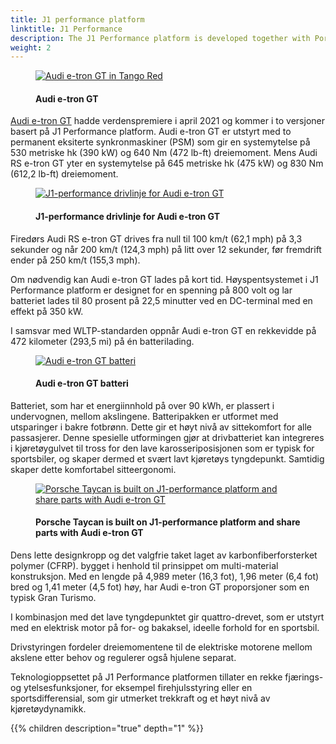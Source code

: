 ```yaml
---
title: J1 performance platform
linktitle: J1 Performance
description: The J1 Performance platform is developed together with Porsche and used for the e-tron GT and RS e-tron GT.
weight: 2
---
```

<!-- markdownlint-disable MD033 -->
<figure>
    <a href="https://media.electrichasgoneaudi.net/multimedia/models/e-tron-gt/exterior/paint/paint_tangored_2.jpg">
        <img src="https://media.electrichasgoneaudi.net/multimedia/models/e-tron-gt/exterior/paint/paint_tangored_2s.jpg" alt="Audi e-tron GT in Tango Red" title="Audi e-tron GT in Tango Red">
    </a>
    <figcaption><h4>Audi e-tron GT</h4></figcaption>
</figure>

[Audi e-tron GT](../../../models/e-tron-gt) hadde verdenspremiere i april 2021 og kommer i to versjoner basert på J1 Performance platform.
Audi e-tron GT er utstyrt med to permanent eksiterte synkronmaskiner (PSM) som gir en systemytelse på 530 metriske hk (390 kW) og 640 Nm
(472 lb-ft) dreiemoment. Mens Audi RS e-tron GT yter en systemytelse på 645 metriske hk (475 kW) og 830 Nm (612,2 lb-ft) dreiemoment.

<figure>
    <a href="https://media.electrichasgoneaudi.net/multimedia/technology/bev-platforms/j1-performance/drivetrain2.jpg">
        <img src="https://media.electrichasgoneaudi.net/multimedia/technology/bev-platforms/j1-performance/drivetrain2s.jpg"
        alt="J1-performance drivlinje for Audi e-tron GT" title="J1-performance drivlinje for Audi e-tron GT">
    </a>
    <figcaption><h4>J1-performance drivlinje for Audi e-tron GT</h4></figcaption>
</figure>

Firedørs Audi RS e-tron GT drives fra null til 100 km/t (62,1 mph) på 3,3 sekunder og når 200 km/t (124,3 mph) på litt over 12 sekunder, før fremdrift
ender på 250 km/t (155,3 mph).

Om nødvendig kan Audi e-tron GT lades på kort tid. Høyspentsystemet i  J1 Performance platform er designet for en spenning på 800 volt og lar batteriet lades til 80 prosent på 22,5 minutter ved en DC-terminal med en effekt på 350 kW.

I samsvar med WLTP-standarden oppnår Audi e-tron GT en rekkevidde på 472 kilometer (293,5 mi) på én batterilading.

<figure>
    <a href="https://media.electrichasgoneaudi.net/multimedia/models/e-tron-gt/drivetrain/battery/battery2.jpg">
        <img src="https://media.electrichasgoneaudi.net/multimedia/models/e-tron-gt/drivetrain/battery/battery2s.jpg" 
        alt="Audi e-tron GT batteri" title="Audi e-tron GT batteri">
    </a>
    <figcaption><h4>Audi e-tron GT batteri</h4></figcaption>
</figure>

Batteriet, som har et energiinnhold på over 90 kWh, er plassert i undervognen, mellom akslingene. Batteripakken er utformet med utsparinger i bakre fotbrønn. Dette gir et høyt nivå av sittekomfort for alle passasjerer. Denne spesielle utformingen gjør at drivbatteriet kan integreres i kjøretøygulvet til tross for den lave karosseriposisjonen som er typisk for sportsbiler, og skaper dermed et svært lavt kjøretøys tyngdepunkt. Samtidig skaper dette komfortabel sitteergonomi.

<figure>
    <a href="https://media.electrichasgoneaudi.net/multimedia/technology/bev-platforms/j1-performance/taycan.jpg">
        <img src="https://media.electrichasgoneaudi.net/multimedia/technology/bev-platforms/j1-performance/taycans.jpg"
        alt="Porsche Taycan is built on J1-performance platform and share parts with Audi e-tron GT" title="Porsche Taycan is built on J1-performance platform and share parts with Audi e-tron GT">
    </a>
    <figcaption><h4>Porsche Taycan is built on J1-performance platform and share parts with Audi e-tron GT</h4></figcaption>
</figure>

Dens lette designkropp og det valgfrie taket laget av karbonfiberforsterket polymer (CFRP).
bygget i henhold til prinsippet om multi-material konstruksjon. Med en lengde på 4,989 meter (16,3 fot),
1,96 meter (6,4 fot) bred og 1,41 meter (4,5 fot) høy, har Audi e-tron GT proporsjoner som en typisk Gran Turismo.

I kombinasjon med det lave tyngdepunktet gir quattro-drevet, som er utstyrt med en elektrisk motor på for- og bakaksel, ideelle forhold for en sportsbil.

Drivstyringen fordeler dreiemomentene til de elektriske motorene mellom akslene etter behov og regulerer også hjulene separat.

Teknologioppsettet på J1 Performance platformen tillater en rekke fjærings- og ytelsesfunksjoner, for eksempel firehjulsstyring eller en sportsdifferensial, som gir utmerket trekkraft og et høyt nivå av kjøretøydynamikk.

{{% children description="true" depth="1" %}}
